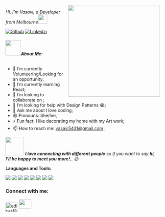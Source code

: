 <!-- <h2>Hi, I'm Vasavi Gannena, a Developer from Melbourne
<img src="https://media.giphy.com/media/12oufCB0MyZ1Go/giphy.gif" width="50">
</h2> -->

<img align='right' src="https://media.giphy.com/media/fAnzw6YK33jMwzp5wp/source.gif" width="300">
<p><em>Hi, I'm Vasavi, a Developer from Melbourne<img src="https://media.giphy.com/media/WUlplcMpOCEmTGBtBW/giphy.gif" width="30"> 
</em></p>

<!-- Your badges
You can use the website to generate badges: https://shields.io/
-->

[![Github](https://img.shields.io/badge/-Github-000?style=flat&logo=Github&logoColor=white)](https://github.com/VasaviGannena)
[![Linkedin](https://img.shields.io/badge/-LinkedIn-blue?style=flat&logo=Linkedin&logoColor=white)](https://www.linkedin.com/in/vasavigannena/)

<!-- Talking about you -->
<!-- Any image aligned to the right. Beware the width -->
<!-- <img width="55%" align ="right" alt="GIF" src="https://media.giphy.com/media/ZVik7pBtu9dNS/source.gif /> -->

###### <img src="https://media.giphy.com/media/VgCDAzcKvsR6OM0uWg/giphy.gif" width="50">**About Me:**

- 🔭 I’m currently Volunteering/Looking for an opportunity;
- 🌱 I’m currently learning React;
- 👯 I’m looking to collaborate on ;
- 🤔 I’m looking for help with Design Patterns 😭;
- 💬 Ask me about I love coding;
- 😄 Pronouns: She/her;
- ⚡ Fun fact: I like decorating my home with my Art work;
- 📫 How to reach me: vasavi5431@gmail.com ;

<img src="https://media.giphy.com/media/LnQjpWaON8nhr21vNW/giphy.gif" width="60"> <em><b>I love connecting with different people</b> so if you want to say <b>hi, I'll be happy to meet you more!..</b> 😊</em>

**Languages and Tools:**

<code><img src="https://icongr.am/devicon/html5-original.svg?size=22&color=currentColor"></code>
<code><img src="https://icongr.am/devicon/css3-original.svg?size=22&color=currentColor"></code>
<code><img src="https://icongr.am/devicon/sass-original.svg?size=22&color=currentColor"></code>
<code><img src="https://icongr.am/devicon/mongodb-original-wordmark.svg?size=22&color=currentColor"></code>
<code><img src="https://icongr.am/devicon/react-original.svg?size=22&color=currentColor"></code>
<code><img src="https://icongr.am/devicon/nodejs-original.svg?size=22&color=currentColor"></code>
<code><img src="https://icongr.am/devicon/bootstrap-plain.svg?size=22&color=currentColor"></code>
<code><img src="https://icongr.am/devicon/git-original.svg?size=22&color=currentColor"></code>

<h3 align="left">Connect with me:</h3>
<p align ="left">
<a href="https://www.linkedin.com/in/vasavigannena/" target="blank"><img align="center" src="https://cdn.jsdelivr.net/npm/simple-icons@3.0.1/icons/linkedin.svg" alt="aditya18062000" height="30" width="40" /></a>
<a href="https://github.com/VasaviGannena" target="blank"><img align="centre" src="" alt="" height="30" width="40" /></a>
</p>
